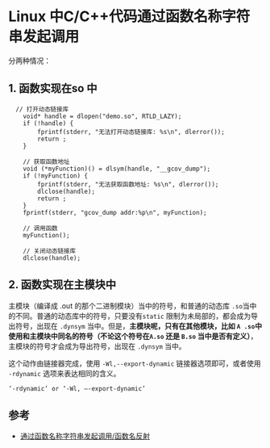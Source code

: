 # Linux 中C/C++代码通过函数名称字符串发起调用

分两种情况：

## 1. 函数实现在so 中

```
  // 打开动态链接库
    void* handle = dlopen("demo.so", RTLD_LAZY);
    if (!handle) {
        fprintf(stderr, "无法打开动态链接库: %s\n", dlerror());
        return ;
    }

    // 获取函数地址
    void (*myFunction)() = dlsym(handle, "__gcov_dump");
    if (!myFunction) {
        fprintf(stderr, "无法获取函数地址: %s\n", dlerror());
        dlclose(handle);
        return ;
    }
    fprintf(stderr, "gcov_dump addr:%p\n", myFunction);

    // 调用函数
    myFunction();

    // 关闭动态链接库
    dlclose(handle);
```

## 2. 函数实现在主模块中

主模块（编译成 .out 的那个二进制模块）当中的符号，和普通的动态库 `.so`当中的不同。普通的动态库中的符号，只要没有`static` 限制为未局部的，都会成为导出符号，出现在 `.dynsym` 当中。但是，**主模块呢，只有在其他模块，比如 `A .so`中使用和主模块中同名的符号（不论这个符号在`A.so` 还是 `B.so` 当中是否有定义）**，主模块的符号才会成为导出符号，出现在 `.dynsym` 当中。

这个动作由链接器完成，使用 `-Wl,--export-dynamic` 链接器选项即可，或者使用 `-rdynamic` 选项来表达相同的含义。

```
‘-rdynamic’ or ‘-Wl, –-export-dynamic’
```

## 参考

- [通过函数名称字符串发起调用/函数名反射](https://blog.csdn.net/zhouguoqionghai/article/details/121703985)
